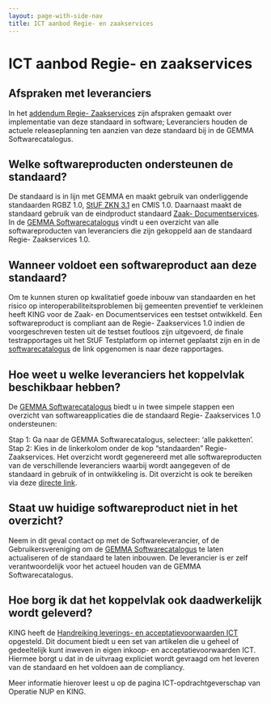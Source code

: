 ```yaml
---
layout: page-with-side-nav
title: ICT aanbod Regie- en zaakservices
---
```

# ICT aanbod Regie- en zaakservices

## Afspraken met leveranciers
In het [addendum Regie- Zaakservices](https://www.softwarecatalogus.nl/addenda/addendum/Regie-%20Zaakservices%201%252E0) zijn afspraken gemaakt over implementatie van deze standaard in software;
Leveranciers houden de actuele releaseplanning ten aanzien van deze standaard bij in de GEMMA Softwarecatalogus.

## Welke softwareproducten ondersteunen de standaard?
De standaard is in lijn met GEMMA en maakt gebruik van onderliggende standaarden RGBZ 1.0, [StUF ZKN 3.1](https://vng-realisatie.github.io/StUF-ZKN/) en CMIS 1.0. Daarnaast maakt de standaard gebruik van de eindproduct standaard [Zaak- Documentservices](https://vng-realisatie.github.io/Zaak-en-Documentservices/). In de [GEMMA Softwarecatalogus](https://www.softwarecatalogus.nl/) vindt u een overzicht van alle softwareproducten van leveranciers die zijn gekoppeld aan de standaard Regie- Zaakservices 1.0.

## Wanneer voldoet een softwareproduct aan deze standaard?
Om te kunnen sturen op kwalitatief goede inbouw van standaarden en het risico op interoperabiliteitsproblemen bij gemeenten preventief te verkleinen heeft KING voor de Zaak- en Documentservices een testset ontwikkeld. Een softwareproduct is compliant aan de Regie- Zaakservices 1.0 indien de voorgeschreven testen uit de testset foutloos zijn uitgevoerd, de finale testrapportages uit het StUF Testplatform op internet geplaatst zijn en in de [softwarecatalogus](https://www.softwarecatalogus.nl/GEMMA) de link opgenomen is naar deze rapportages.

## Hoe weet u welke leveranciers het koppelvlak beschikbaar hebben?
De [GEMMA Softwarecatalogus](https://www.softwarecatalogus.nl/) biedt u in twee simpele stappen een overzicht van softwareapplicaties die de standaard Regie- Zaakservices 1.0 ondersteunen:

Stap 1: Ga naar de GEMMA Softwarecatalogus, selecteer: ‘alle pakketten’.
Stap 2: Kies in de linkerkolom onder de kop “standaarden” Regie- Zaakservices. Het overzicht wordt gegenereerd met alle softwareproducten van de verschillende leveranciers waarbij wordt aangegeven of de standaard in gebruik of in ontwikkeling is.
Dit overzicht is ook te bereiken via deze [directe link](https://www.softwarecatalogus.nl/pakketten/norm_version/Regie-%20en%20zaakservices%201%252E0).

## Staat uw huidige softwareproduct niet in het overzicht?
Neem in dit geval contact op met de Softwareleverancier, of de Gebruikersvereniging om de [GEMMA Softwarecatalogus](https://www.softwarecatalogus.nl/) te laten actualiseren of de standaard te laten inbouwen. De leverancier is er zelf verantwoordelijk voor het actueel houden van de GEMMA Softwarecatalogus.

## Hoe borg ik dat het koppelvlak ook daadwerkelijk wordt geleverd?
KING heeft de [Handreiking leverings- en acceptatievoorwaarden ICT](documenten/130131_Leverings_en_acceptatievoorwaarden_versie_2_Definitief.pdf) opgesteld. Dit document biedt u een set van artikelen die u geheel of gedeeltelijk kunt inweven in eigen inkoop- en acceptatievoorwaarden ICT. Hiermee borgt u dat in de uitvraag expliciet wordt gevraagd om het leveren van de standaard en het voldoen aan de compliancy.

Meer informatie hierover leest u op de pagina ICT-opdrachtgeverschap van Operatie NUP en KING.